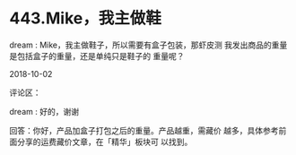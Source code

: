 # 443.Mike，我主做鞋

dream : Mike，我主做鞋子，所以需要有盒子包装，那虾皮测 我发出商品的重量是包括盒子的重量，还是单纯只是鞋子的 重量呢？

2018-10-02

评论区：

dream : 好的，谢谢

回答：你好，产品加盒子打包之后的重量。产品越重，需藏价 越多，具体参考前面分享的运费藏价文章，在「精华」板块可 以找到。